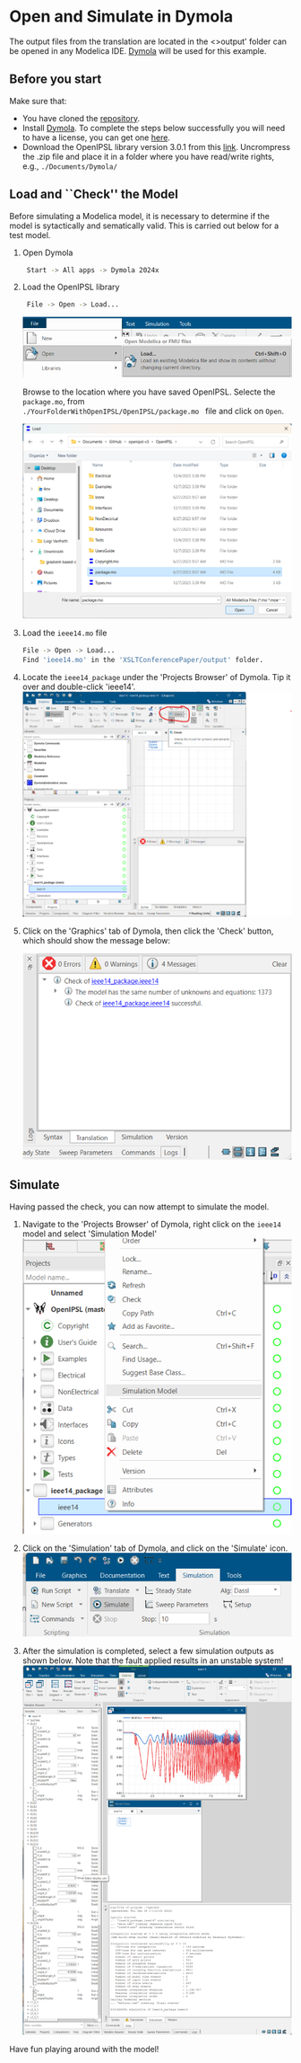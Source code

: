 # Open and Simulate in Dymola

The output files from the translation are located in the <>output' folder can be opened in any Modelica IDE. [Dymola](https://dymola.com/) will be used for this example.


## Before you start

Make sure that:
- You have cloned the [repository](https://github.com/alSETLab/XSLTConferencePaper/).
- Install [Dymola](https://discover.3ds.com/free-trial-version-of-dymola-for-windows). To complete the steps below successfully you will need to have a license, you can get one [here](https://www.claytex.com/about-us/contact-us/).
- Download the OpenIPSL library version 3.0.1 from this [link](https://github.com/OpenIPSL/OpenIPSL/releases/tag/v3.0.1). Uncrompress the .zip file and place it in a folder where you have read/write rights, e.g., <code>./Documents/Dymola/</code>

## Load and ``Check'' the Model

Before simulating a Modelica model, it is necessary to determine if the model is sytactically and sematically valid. This is carried out below for a test model.

1. Open Dymola

   ```bash
    Start -> All apps -> Dymola 2024x
   ```

2. Load the OpenIPSL library

   ```bash
    File -> Open -> Load...
   ```
   ![Dymola Load](../images/dymola/01_loadopenipsl.png)

   Browse to the location where you have saved OpenIPSL. Selecte the <code>package.mo</code>, from <code> ./YourFolderWithOpenIPSL/OpenIPSL/package.mo </code> file and click on <code>Open</code>.

   ![Dymola Load Package](../images/dymola/02_loadpackage.png)


3. Load the <code>ieee14.mo</code> file
   ```bash 
   File -> Open -> Load...
   Find 'ieee14.mo' in the 'XSLTConferencePaper/output' folder.
   ```

4. Locate the <code>ieee14_package</code> under the 'Projects Browser' of Dymola. Tip it over and double-click 'ieee14'.
   ![Projects Browser](../images/dymola/03_check.png)

5. Click on the 'Graphics' tab of Dymola, then click the 'Check' button, which should show the message below:

   ![Check](../images/dymola/04_log.png)

## Simulate
Having passed the check, you can now attempt to simulate the model.

1. Navigate to the 'Projects Browser' of Dymola, right click on the <code>ieee14</code> model and select 'Simulation Model'
   ![Simulation Model](../images/dymola/05_simulationmodel.png)

2. Click on the 'Simulation' tab of Dymola, and click on the 'Simulate' icon.
   ![Simulation Model](../images/dymola/06_simulate.png)

3. After the simulation is completed, select a few simulation outputs as shown below. Note that the fault applied results in an unstable system!
   ![Simulation Result](../images/dymola/07_simoutput.png)

Have fun playing around with the model!